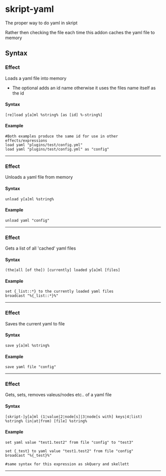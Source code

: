 # skript-yaml
The proper way to do yaml in skript

Rather then checking the file each time this addon caches the yaml file to memory

## Syntax



### Effect
Loads a yaml file into memory
  - The optional adds an id name otherwise it uses the files name itself as the id

#### Syntax

`[re]load y[a]ml %string% [as [id] %-string%]`

#### Example

```
#Both examples produce the same id for use in other effects/expressions
load yaml "plugins/test/config.yml"
load yaml "plugins/test/config.yml" as "config"
```

---


### Effect
Unloads a yaml file from memory

#### Syntax

`unload y[a]ml %string%`

#### Example

```
unload yaml "config"
```
---

### Effect
Gets a list of all 'cached' yaml files

#### Syntax

`(the|all [of the]) [currently] loaded y[a]ml [files]`

#### Example

```
set {_list::*} to the currently loaded yaml files
broadcast "%{_list::*}%"
```
---

### Effect
Saves the current yaml to file

#### Syntax

`save y[a]ml %string%`

#### Example

```
save yaml file "config"
```
---

### Effect
Gets, sets, removes valeus/nodes etc.. of a yaml file

#### Syntax

`[skript-]y[a]ml (1¦value|2¦node[s]|3¦node[s with] keys|4¦list) %string% (in|at|from) [file] %string%`

#### Example

```
set yaml value "test1.test2" from file "config" to "test3"

set {_test} to yaml value "test1.test2" from file "config"
broadcast "%{_test}%"

#same syntax for this expression as skQuery and skellett
```
---


